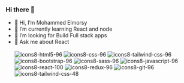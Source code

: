 ### Hi there 👋

- 🔭 Hi, I’m Mohammed Elmorsy
- 🌱 I’m currently learning React and node
- 🤔 I’m looking for Build Full stack apps 
- 💬 Ask me about React <br></br>
![icons8-html5-96](https://github.com/Mohammed-Elsayed-Elmorsy/Mohammed-Elsayed-Elmorsy/assets/124476206/92cb7a58-34d1-4a4f-9f8e-63dc2266a189)
![icons8-css-96](https://github.com/Mohammed-Elsayed-Elmorsy/Mohammed-Elsayed-Elmorsy/assets/124476206/ac6d8506-402d-4b89-97e4-2b34369c0d10)
![icons8-tailwind-css-96](https://github.com/Mohammed-Elsayed-Elmorsy/Mohammed-Elsayed-Elmorsy/assets/124476206/1d9e2b9b-f84a-43ef-b444-cae542c7ef8c)
![icons8-bootstrap-96](https://github.com/Mohammed-Elsayed-Elmorsy/Mohammed-Elsayed-Elmorsy/assets/124476206/80d808f7-79cb-44bb-8be0-ebe3467368c8)
![icons8-sass-96](https://github.com/Mohammed-Elsayed-Elmorsy/Mohammed-Elsayed-Elmorsy/assets/124476206/6b8261f0-402e-421d-a240-f64bf5556306)
![icons8-javascript-96](https://github.com/Mohammed-Elsayed-Elmorsy/Mohammed-Elsayed-Elmorsy/assets/124476206/77b088c9-a6af-4a37-91a8-00aca846a9bb)
![icons8-react-100](https://github.com/Mohammed-Elsayed-Elmorsy/Mohammed-Elsayed-Elmorsy/assets/124476206/1604eb83-8c20-4a4b-b083-784909c89c33)
![icons8-redux-96](https://github.com/Mohammed-Elsayed-Elmorsy/Mohammed-Elsayed-Elmorsy/assets/124476206/be13eb91-6c0d-4419-94a2-4b3c4cfea969)
![icons8-git-96](https://github.com/Mohammed-Elsayed-Elmorsy/Mohammed-Elsayed-Elmorsy/assets/124476206/d547d8bf-5c49-45f7-90c1-36776efcefc1)
![icons8-tailwind-css-48](https://github.com/Mohammed-Elsayed-Elmorsy/Mohammed-Elsayed-Elmorsy/assets/124476206/ac580157-4934-4bab-a785-d61f759abb90)

